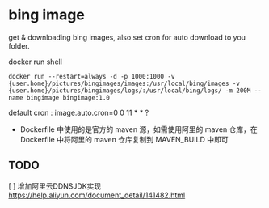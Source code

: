 # bing image
get & downloading bing images, also set cron for auto download to you folder.

docker run shell

```shell script
docker run --restart=always -d -p 1000:1000 -v {user.home}/pictures/bingimages/images:/usr/local/bing/images -v {user.home}/pictures/bingimages/logs/:/usr/local/bing/logs/ -m 200M --name bingimage bingimage:1.0
```

default cron : image.auto.cron=0 0 11 * * ? 

* Dockerfile 中使用的是官方的 maven 源，如需使用阿里的 maven 仓库，在 Dockerfile 中将阿里的 maven 仓库复制到 MAVEN_BUILD 中即可

## TODO

 [ ] 增加阿里云DDNSJDK实现 https://help.aliyun.com/document_detail/141482.html
